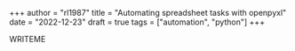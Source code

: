 +++
author = "rl1987"
title = "Automating spreadsheet tasks with openpyxl"
date = "2022-12-23"
draft = true
tags = ["automation", "python"]
+++

WRITEME
